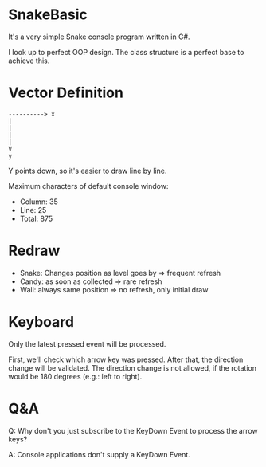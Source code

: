 # SnakeBasic

It's a very simple Snake console program written in C#.

I look up to perfect OOP design. The class structure is a perfect base to achieve this.

# Vector Definition

    ----------> x
    |
    |
    |
    |
    V
    y

Y points down, so it's easier to draw line by line.

Maximum characters of default console window:

* Column: 35
* Line: 25
* Total: 875

# Redraw

* Snake: Changes position as level goes by => frequent refresh
* Candy: as soon as collected => rare refresh
* Wall: always same position => no refresh, only initial draw

# Keyboard

Only the latest pressed event will be processed.

First, we'll check which arrow key was pressed. After that, the direction change will be validated.
The direction change is not allowed, if the rotation would be 180 degrees (e.g.: left to right).

# Q&A

Q: Why don't you just subscribe to the KeyDown Event to process the arrow keys?

A: Console applications don't supply a KeyDown Event.
